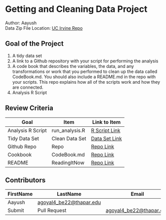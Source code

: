 # Getting and Cleaning Data Project
Author: Aayush <br />
Data Zip File Location: [UC Irvine Repo](https://d396qusza40orc.cloudfront.net/getdata%2Fprojectfiles%2FUCI%20HAR%20Dataset.zip "Clicking will download the data")

## Goal of the Project
1. A tidy data set 
2. A link to a Github repository with your script for performing the analysis 
3. A code book that describes the variables, the data, and any transformations or work that you performed to clean up the data called CodeBook.md. You should also include a README.md in the repo with your scripts. This repo explains how all of the scripts work and how they are connected.
4. Analysis R Script

## Review Criteria

Goal | Item | Link to Item
--- | --- | ---
Analysis R Script |  run_analysis.R |  [R Script Link](https://github.com/Ayushgoyal8643/Getting-and-cleaning-data/blob/main/run_analysis.R "run_analysis.R")
Tidy Data Set |  Clean Data Set |  [Data Set Link](https://github.com/Ayushgoyal8643/Getting-and-cleaning-data/blob/main/tidyData.txt)
Github Repo | Repo |  [Repo Link](https://github.com/Ayushgoyal8643/Getting-and-cleaning-data/tree/main "Click to go to Repo")
Cookbook | CodeBook.md |  [Repo Link](https://github.com/Ayushgoyal8643/Getting-and-cleaning-data/blob/main/CodeBook.md "CodeBook.md")
README | ReadingItNow |  [Repo Link](https://github.com/Ayushgoyal8643/Getting-and-cleaning-data/blob/main/README.md "README.md")

## Contributors

FirstName | LastName | Email
--- | --- | ---
Aayush |  <agoyal4_be22@thapar.edu>
Submit |  Pull Request | <agoyal4_be22@thapar.edu>
